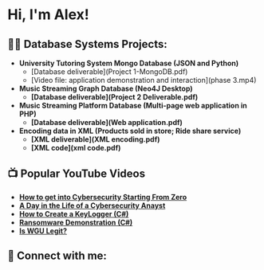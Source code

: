<h1>Hi, I'm Alex!</h1>

<h2>👩‍💻 Database Systems Projects:</h2>

- <b>University Tutoring System Mongo Database (JSON and Python)</b>
  - [Database deliverable](Project 1-MongoDB.pdf)
  - [Video file: application demonstration and interaction](phase 3.mp4)<b>
- <b>Music Streaming Graph Database (Neo4J Desktop)</b>
  - [Database deliverable](Project 2 Deliverable.pdf)
- <b>Music Streaming Platform Database (Multi-page web application in PHP)</b>
  - [Database deliverable](Web application.pdf)
- <b>Encoding data in XML (Products sold in store; Ride share service)</b>
  - [XML deliverable](XML encoding.pdf)
  - [XML code](xml code.pdf)
  

<h2>📺 Popular YouTube Videos</h2>

- [How to get into Cybersecurity Starting From Zero](https://www.youtube.com/watch?v=a83ASGn_V_s)
- [A Day in the Life of a Cybersecurity Anayst](https://www.youtube.com/watch?v=uHy3oM7NnoU)
- [How to Create a KeyLogger (C#)](https://www.youtube.com/watch?v=N-L9hklSlNk)
- [Ransomware Demonstration (C#)](https://www.youtube.com/watch?v=OfvdQeh79s0)
- [Is WGU Legit?](https://www.youtube.com/watch?v=E2MwRWxDBkA)

<h2> 🤳 Connect with me:</h2>



<!--
**joshmadakor1/joshmadakor1** is a ✨ _special_ ✨ repository because its `README.md` (this file) appears on your GitHub profile.

Here are some ideas to get you started:

- 🔭 I’m currently working on ...
- 🌱 I’m currently learning ...
- 👯 I’m looking to collaborate on ...
- 🤔 I’m looking for help with ...
- 💬 Ask me about ...
- 📫 How to reach me: ...
- 😄 Pronouns: ...
- ⚡ Fun fact: ...
-->
